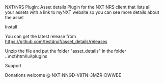 
NXT/NRS Plugin: Asset details
Plugin for the NXT NRS client that lists all your assets with a link to myNXT website so you can see more details about the asset

Install

You can get the latest release from https://github.com/testdruif/asset_details/releases

Unzip the file and put the folder "asset_details" in the folder ..\nxt\html\ui\plugins

Support

Donations welcome @ NXT-NNGD-V8TN-3MZR-DWWBE
